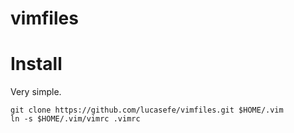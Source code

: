 # vimfiles


# Install 

Very simple. 
    
    git clone https://github.com/lucasefe/vimfiles.git $HOME/.vim
    ln -s $HOME/.vim/vimrc .vimrc
